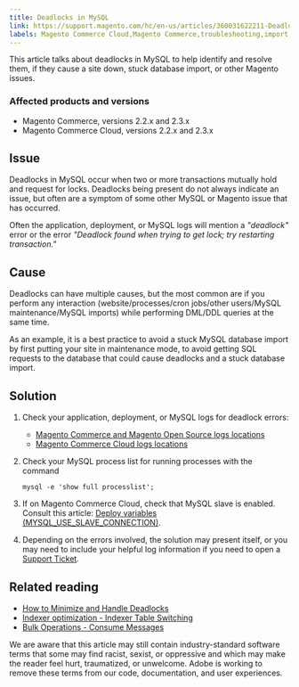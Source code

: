 ```yaml
---
title: Deadlocks in MySQL
link: https://support.magento.com/hc/en-us/articles/360031622211-Deadlocks-in-MySQL
labels: Magento Commerce Cloud,Magento Commerce,troubleshooting,import,MySQL,database,deadlock,2.3.x,2.2.x
---
```


This article talks about deadlocks in MySQL to help identify and resolve them, if they cause a site down, stuck database import, or other Magento issues.

### Affected products and versions

* Magento Commerce, versions 2.2.x and 2.3.x
* Magento Commerce Cloud, versions 2.2.x and 2.3.x

## Issue

Deadlocks in MySQL occur when two or more transactions mutually hold and request for locks. Deadlocks being present do not always indicate an issue, but often are a symptom of some other MySQL or Magento issue that has occurred.

Often the application, deployment, or MySQL logs will mention a _"deadlock"_ error or the error _"Deadlock found when trying to get lock; try restarting transaction."_

## Cause

Deadlocks can have multiple causes, but the most common are if you perform any interaction (website/processes/cron jobs/other users/MySQL maintenance/MySQL imports) while performing DML/DDL queries at the same time.

As an example, it is a best practice to avoid a stuck MySQL database import by first putting your site in maintenance mode, to avoid getting SQL requests to the database that could cause deadlocks and a stuck database import.

## Solution

1. Check your application, deployment, or MySQL logs for deadlock errors:
    
    * [Magento Commerce and Magento Open Source logs locations](https://devdocs.magento.com/guides/v2.3/config-guide/cli/logging.html)
    * [Magento Commerce Cloud logs locations](https://devdocs.magento.com/guides/v2.3/cloud/trouble/environments-logs.html)
    
    
    
1. Check your MySQL process list for running processes with the command
    
    <pre><code class="sql">mysql -e 'show full processlist';</code></pre>
    
    
1. If on Magento Commerce Cloud, check that MySQL slave is enabled. Consult this article: [Deploy variables (MYSQL\_USE\_SLAVE\_CONNECTION)](https://devdocs.magento.com/guides/v2.2/cloud/env/variables-deploy.html#mysql_use_slave_connection).
1. Depending on the errors involved, the solution may present itself, or you may need to include your helpful log information if you need to open a [Support Ticket](https://support.magento.com/hc/en-us/articles/360019088251-Submit-a-support-ticket).

## Related reading

* [How to Minimize and Handle Deadlocks](https://dev.mysql.com/doc/refman/5.7/en/innodb-deadlocks-handling.html)
* [Indexer optimization - Indexer Table Switching](https://devdocs.magento.com/guides/v2.3/extension-dev-guide/indexer-batch.html#indexer-table-switching)
* [Bulk Operations - Consume Messages](https://devdocs.magento.com/guides/v2.3/extension-dev-guide/message-queues/bulk-operations.html#consume-messages)

<p class="info">We are aware that this article may still contain industry-standard software terms that some may find racist, sexist, or oppressive and which may make the reader feel hurt, traumatized, or unwelcome. Adobe is working to remove these terms from our code, documentation, and user experiences.</p>